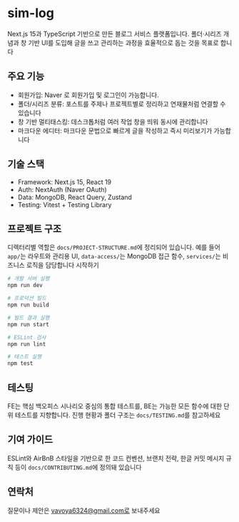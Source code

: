 # sim-log
Next.js 15과 TypeScript 기반으로 만든 블로그 서비스 플랫폼입니다. 폴더·시리즈 개념과 창 기반 UI를 도입해 글을 쓰고 관리하는 과정을 효율적으로 돕는 것을 목표로 합니다

## 주요 기능
- 회원가입: Naver 로 회원가입 및 로그인이 가능합니다.
- 폴더/시리즈 분류: 포스트를 주제나 프로젝트별로 정리하고 연재물처럼 연결할 수 있습니다
- 창 기반 멀티태스킹: 데스크톱처럼 여러 작업 창을 띄워 동시에 관리합니다
- 마크다운 에디터: 마크다운 문법으로 빠르게 글을 작성하고 즉시 미리보기가 가능합니다

## 기술 스택
- Framework: Next.js 15, React 19
- Auth: NextAuth (Naver OAuth)
- Data: MongoDB, React Query, Zustand
- Testing: Vitest + Testing Library

## 프로젝트 구조
디렉터리별 역할은 `docs/PROJECT-STRUCTURE.md`에 정리되어 있습니다. 예를 들어 `app/`는 라우트와 관리용 UI, `data-access/`는 MongoDB 접근 함수, `services/`는 비즈니스 로직을 담당합니다
시작하기

```bash
# 개발 서버 실행
npm run dev

# 프로덕션 빌드
npm run build

# 빌드 결과 실행
npm run start

# ESLint 검사
npm run lint

# 테스트 실행
npm test
```

## 테스팅
FE는 핵심 백오피스 시나리오 중심의 통합 테스트를, BE는 가능한 모든 함수에 대한 단위 테스트를 지향합니다. 진행 현황과 폴더 구조는 `docs/TESTING.md`를 참고하세요

## 기여 가이드
ESLint와 AirBnB 스타일을 기반으로 한 코드 컨벤션, 브랜치 전략, 한글 커밋 메시지 규칙 등이 `docs/CONTRIBUTING.md`에 정의돼 있습니다

## 연락처
질문이나 제안은 vavoya6324@gmail.com로 보내주세요
